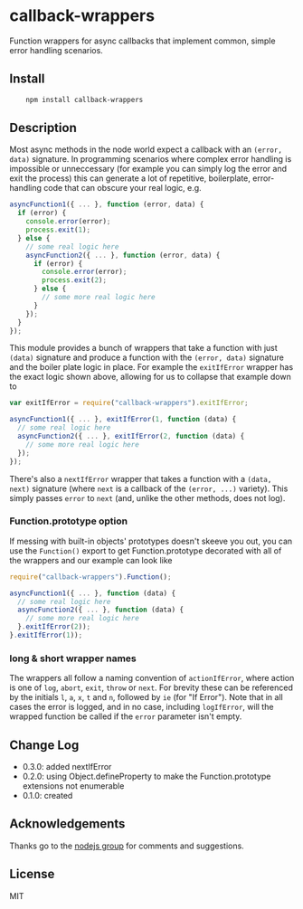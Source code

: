 # callback-wrappers

Function wrappers for async callbacks that implement common, simple error handling scenarios.

## Install

```bash
    npm install callback-wrappers
```

## Description

Most async methods in the node world expect a callback with an `(error, data)` signature.
In programming scenarios where complex error handling is impossible or unneccessary (for
example you can simply log the error and exit the process) this can generate a lot
of repetitive, boilerplate, error-handling code that can obscure your real logic, e.g.

```javascript
asyncFunction1({ ... }, function (error, data) {
  if (error) {
    console.error(error);
    process.exit(1);
  } else {
    // some real logic here
    asyncFunction2({ ... }, function (error, data) {
      if (error) {
        console.error(error);
        process.exit(2);
      } else {
        // some more real logic here
      }
    });
  }
});
```

This module provides a bunch of wrappers that take a function with just `(data)` signature
and produce a function with the `(error, data)` signature and the boiler plate logic in place.
For example the `exitIfError` wrapper has the exact logic shown above, allowing for us to 
collapse that example down to

```javascript
var exitIfError = require("callback-wrappers").exitIfError;

asyncFunction1({ ... }, exitIfError(1, function (data) {
  // some real logic here
  asyncFunction2({ ... }, exitIfError(2, function (data) {
    // some more real logic here
  });
});
```

There's also a `nextIfError` wrapper that takes a function with a `(data, next)`
signature (where `next` is a callback of the `(error, ...)` variety).  This simply
passes `error` to `next` (and, unlike the other methods, does not log).

### Function.prototype option

If messing with built-in objects' prototypes doesn't skeeve you out, you can use
the `Function()` export to get Function.prototype decorated with all of the wrappers
and our example can look like

```javascript
require("callback-wrappers").Function();

asyncFunction1({ ... }, function (data) {
  // some real logic here
  asyncFunction2({ ... }, function (data) {
    // some more real logic here
  }.exitIfError(2));
}.exitIfError(1));
```

### long & short wrapper names

The wrappers all follow a naming convention of `actionIfError`, where
action is one of `log`, `abort`, `exit`, `throw` or `next`.  For brevity these
can be referenced by the initials `l`, `a`, `x`, `t` and `n`, followed by `ie` 
(for "If Error").  Note that in all cases the error is logged, and in no case,
including `logIfError`, will the wrapped function be called if the 
`error` parameter isn't empty.

## Change Log

- 0.3.0: added nextIfError
- 0.2.0: using Object.defineProperty to make the Function.prototype extensions not enumerable
- 0.1.0: created

## Acknowledgements

Thanks go to the [nodejs group](https://groups.google.com/forum/?fromgroups#!forum/nodejs) for comments and suggestions.

## License

MIT
